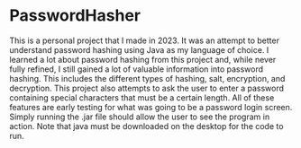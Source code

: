# PasswordHasher
This is a personal project that I made in 2023. It was an attempt to better understand password hashing using Java as my language of choice. I learned a lot about password hashing from this project and, while never fully refined, I still gained a lot of valuable information into password hashing. This includes the different types of hashing, salt, encryption, and decryption. This project also attempts to ask the user to enter a password containing special characters that must be a certain length. All of these features are early testing for what was going to be a password login screen. Simply running the .jar file should allow the user to see the program in action. Note that java must be downloaded on the desktop for the code to run. 
